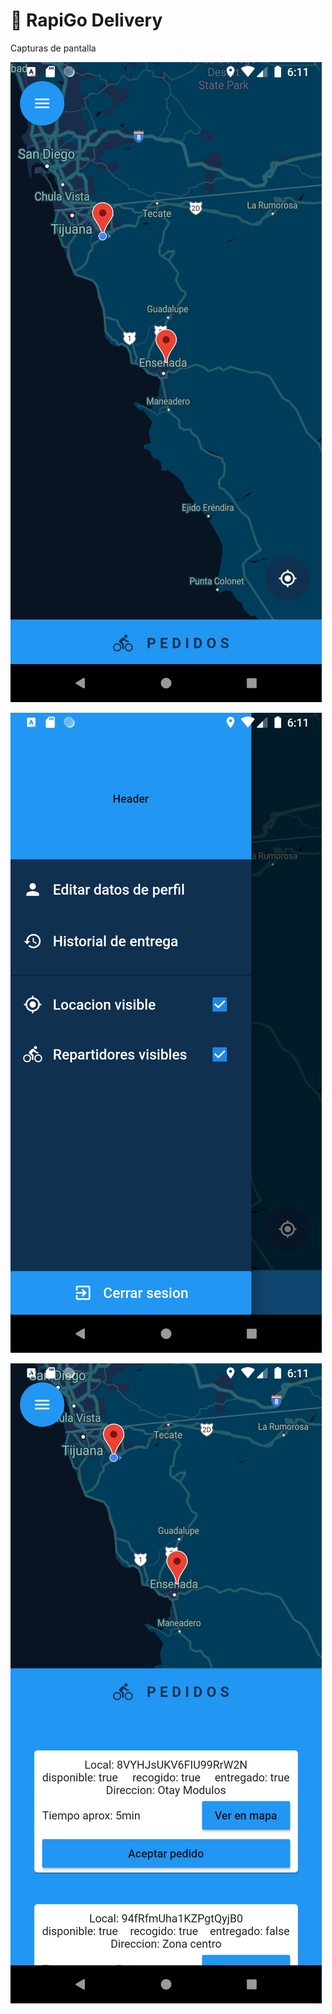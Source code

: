 # :dash: RapiGo Delivery

Capturas de pantalla

![Image 1](screenshots/Screenshot_1598595088.png)

![Image 1](screenshots/Screenshot_1598595093.png)

![Image 1](screenshots/Screenshot_1598595106.png)